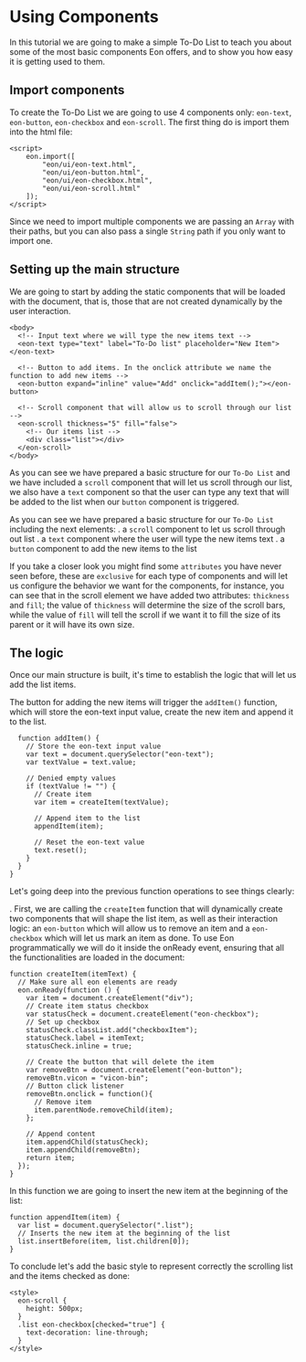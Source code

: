 # Using Components
In this tutorial we are going to make a simple To-Do List to teach you about some of the most basic components Eon offers, and to show you how easy it is getting used to them.

## Import components
To create the To-Do List we are going to use 4 components only:  `eon-text`, `eon-button`, `eon-checkbox` and `eon-scroll`. The first thing do is import them into the html file:

```[html]
<script>
    eon.import([
        "eon/ui/eon-text.html",
        "eon/ui/eon-button.html",
        "eon/ui/eon-checkbox.html",
        "eon/ui/eon-scroll.html"
    ]);
</script>
```

Since we need to import multiple components we are passing an `Array` with their paths, but you can also pass a single `String` path if you only want to import one.

 ## Setting up the main structure
 We are going to start by adding the static components that will be loaded with the document, that is, those that are not created dynamically by the user interaction.

```[html]
<body>
  <!-- Input text where we will type the new items text -->
  <eon-text type="text" label="To-Do list" placeholder="New Item"></eon-text>

  <!-- Button to add items. In the onclick attribute we name the function to add new items -->
  <eon-button expand="inline" value="Add" onclick="addItem();"></eon-button>

  <!-- Scroll component that will allow us to scroll through our list -->
  <eon-scroll thickness="5" fill="false">
    <!-- Our items list -->
    <div class="list"></div>
  </eon-scroll>
</body>
```

As you can see we have prepared a basic structure for our `To-Do List` and we have included a `scroll` component that will let us scroll through our list, we also have a `text` component so that the user can type any text that will be added to the list when our `button` component is triggered.

As you can see we have prepared a basic structure for our `To-Do List` including the next elements:
. a `scroll` component to let us scroll through out list
. a `text` component where the user will type the new items text
. a `button` component to add the new items to the list


If you take a closer look you might find some `attributes` you have never seen before, these are `exclusive` for each type of components and will let us configure the behavior we want for the components, for instance, you can see that in the scroll element we have added two attributes: `thickness` and `fill`; the value of `thickness` will determine the size of the scroll bars, while the value of `fill` will tell the scroll if we want it to fill the size of its parent or it will have its own size.

 ## The logic
 Once our main structure is built, it's time to establish the logic that will let us add the list items.

 The button for adding the new items will trigger the `addItem()` function, which will store the eon-text input value, create the new item and append it to the list.
``` [javascript]
  function addItem() {
    // Store the eon-text input value
    var text = document.querySelector("eon-text");
    var textValue = text.value;

    // Denied empty values
    if (textValue != "") {
      // Create item
      var item = createItem(textValue);

      // Append item to the list
      appendItem(item);

      // Reset the eon-text value
      text.reset();
    }
  }
}
```
Let's going deep into the previous function operations to see things clearly:

. First, we are calling the `createItem` function that will dynamically create two components that will shape the list item, as well
as their interaction logic: an `eon-button` which will allow us to remove an item and a `eon-checkbox` which will let us mark an item as done.
To use Eon programmatically we will do it inside the onReady event, ensuring that all the functionalities are loaded in the document:

``` [javascript]
function createItem(itemText) {
  // Make sure all eon elements are ready
  eon.onReady(function () {
    var item = document.createElement("div");
    // Create item status checkbox
    var statusCheck = document.createElement("eon-checkbox");
    // Set up checkbox
    statusCheck.classList.add("checkboxItem");
    statusCheck.label = itemText;
    statusCheck.inline = true;

    // Create the button that will delete the item
    var removeBtn = document.createElement("eon-button");
    removeBtn.vicon = "vicon-bin";
    // Button click listener
    removeBtn.onclick = function(){
      // Remove item
      item.parentNode.removeChild(item);
    };
    
    // Append content
    item.appendChild(statusCheck);
    item.appendChild(removeBtn);
    return item;
  });
}
```

In this function we are going to insert the new item at the beginning of the list:
``` [javascript]
function appendItem(item) {
  var list = document.querySelector(".list");
  // Inserts the new item at the beginning of the list
  list.insertBefore(item, list.children[0]);
}
```
To conclude let's add the basic style to represent correctly the scrolling list and the items checked as done:

```[html]
<style>
  eon-scroll {
    height: 500px;
  }
  .list eon-checkbox[checked="true"] {
    text-decoration: line-through;
  }
</style>
```
